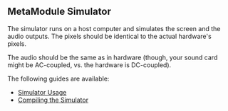 ## MetaModule Simulator

The simulator runs on a host computer and simulates the screen and the audio
outputs. The pixels should be identical to the actual hardware's pixels.

The audio should be the same as in hardware (though, your sound card might be AC-coupled, vs. the hardware is DC-coupled).

The following guides are available:

- [Simulator Usage](../docs/simulator-usage.md)
- [Compiling the Simulator](../docs/simulator-building.md)

